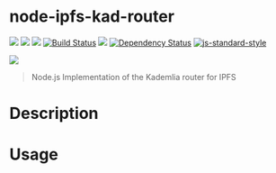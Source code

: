node-ipfs-kad-router
====================

[![](https://img.shields.io/badge/made%20by-Protocol%20Labs-blue.svg?style=flat-square)](http://ipn.io) [![](https://img.shields.io/badge/project-IPFS-blue.svg?style=flat-square)](http://ipfs.io/) [![](https://img.shields.io/badge/freenode-%23ipfs-blue.svg?style=flat-square)](http://webchat.freenode.net/?channels=%23ipfs) [![Build Status](https://travis-ci.org/diasdavid/node-ipfs-kad-router.svg?style=flat-square)](https://travis-ci.org/diasdavid/node-ipfs-kad-router) ![](https://img.shields.io/badge/coverage-%3F-yellow.svg?style=flat-square) [![Dependency Status](https://david-dm.org/diasdavid/node-ipfs-kad-router.svg?style=flat-square)](https://david-dm.org/diasdavid/node-ipfs-kad-router) [![js-standard-style](https://img.shields.io/badge/code%20style-standard-brightgreen.svg?style=flat-square)](https://github.com/feross/standard)

![](https://raw.githubusercontent.com/diasdavid/abstract-peer-routing/master/img/badge.png)

> Node.js Implementation of the Kademlia router for IPFS

# Description

# Usage

